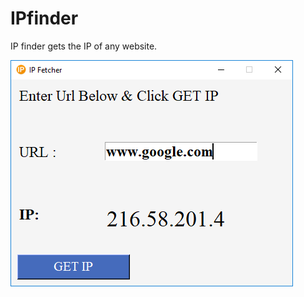 # IPfinder
IP finder gets the IP of any website.


![](https://raw.githubusercontent.com/kai9987kai/kai9987kai.github.io/master/Capture12345.PNG)
